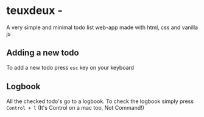 # teuxdeux - 
A very simple and minimal todo list web-app made with html, css and vanilla js

## Adding a new todo 
To add a new todo press `esc` key on your keyboard

## Logbook 
All the checked todo's go to a logbook. To check the logbook simply press `Control + l` (It's Control on a mac too, Not Command!)

